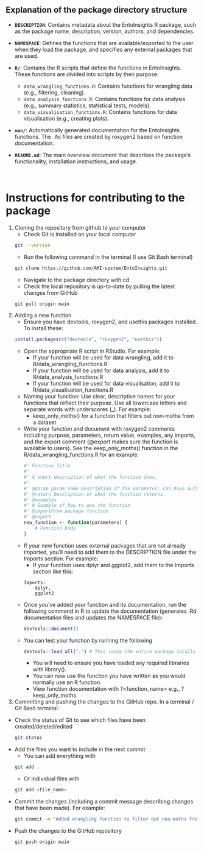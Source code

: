 ## Explanation of the package directory structure
- **`DESCRIPTION`**: Contains metadata about the EntoInsights R package, such as the package name, description, version, authors, and dependencies.
  
- **`NAMESPACE`**: Defines the functions that are available/exported to the user when they load the package, and specifies any external packages that are used.
  
- **`R/`**: Contains the R scripts that define the functions in EntoInsights. These functions are divided into scripts by their purpose:
  - `data_wrangling_functions.R`: Contains functions for wrangling data (e.g., filtering, cleaning).
  - `data_analysis_functions.R`: Contains functions for data analysis (e.g., summary statistics, statistical tests, models).
  - `data_visualisation_functions.R`: Contains functions for data visualisation (e.g., creating plots).

- **`man/`**: Automatically generated documentation for the EntoInsights functions. The `.Rd` files are created by roxygen2 based on function documentation.

- **`README.md`**: The main overview document that describes the package’s functionality, installation instructions, and usage.

<br>

# Instructions for contributing to the package
1. Cloning the repository from github to your computer
    * Check Git is installed on your local computer
    ```bash
    git --version
    ```
    * Run the following command in the terminal (I use Git Bash terminal)
    ```bash
    git clone https://github.com/AMI-system/EntoInsights.git
    ```
    * Navigate to the package directory with cd
    * Check the local repository is up-to-date by pulling the latest changes from GitHub
    ```bash
    git pull origin main
    ```
2. Adding a new function
    * Ensure you have devtools, roxygen2, and usethis packages installed. To install these:
    ```r
    install.packages(c("devtools", "roxygen2", "usethis"))
    ```
    * Open the appropriate R script in RStudio. For example:
        * If your function will be used for data wrangling, add it to R/data_wrangling_functions.R
        * If your function will be used for data analysis, add it to R/data_analysis_functions.R
        * If your function will be used for data visualisation, add it to R/data_visualisation_functions.R
    * Naming your function: Use clear, descriptive names for your functions that reflect their purpose. Use all lowercase letters and separate words with underscores (_). For example:
        * keep_only_moths() for a function that filters out non-moths from a dataset
    * Write your function and document with roxygen2 comments including purpose, parameters, return value, examples, any imports, and the export comment (@export makes sure the function is available to users). See the keep_only_moths() function in the R/data_wrangling_functions.R for an example.   
        ```r
        #' Function Title
        #'
        #' A short description of what the function does.
        #'
        #' @param param_name Description of the parameter. Can have multiple.
        #' @return Description of what the function returns.
        #' @examples
        #' # Example of how to use the function
        #' @importFrom package function
        #' @export
        new_function <- function(parameters) {
            # Function body
        }
        ```
    * If your new function uses external packages that are not already imported, you’ll need to add them to the DESCRIPTION file under the Imports section. For example:
        * If your function uses dplyr and ggplot2, add them to the Imports section like this:
        ```
        Imports:
            dplyr,
            ggplot2
        ```
    * Once you've added your function and its documentation, run the following command in R to update the documentation (generates .Rd documentation files and updates the NAMESPACE file):
        ```r
        devtools::document()
        ```
    * You can test your function by running the following 
        ```r
        devtools::load_all(".") # This loads the entire package locally
        ```
        * You will need to ensure you have loaded any required libraries with library(). 
        * You can now use the function you have written as you would normally use an R function. 
        * View function documentation with ?<function_name> e.g., ?keep_only_moths
3. Committing and pushing the changes to the GitHub repo. In a terminal / Git Bash terminal:
* Check the status of Git to see which files have been created/deleted/edited
    ```bash
    git status
    ```
* Add the files you want to include in the next commit
    * You can add everything with
    ```bash
    git add .
    ```
    * Or individual files with
    ```bash
    git add <file_name>
    ```
* Commit the changes (including a commit message describing changes that have been made). For example:
    ```bash
    git commit -m "Added wrangling function to filter out non-moths from a dataset"
    ```
* Push the changes to the GitHub repository
    ```bash
    git push origin main
    ```
<br>
